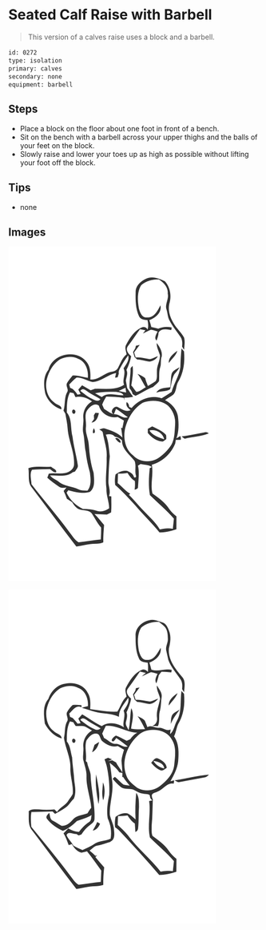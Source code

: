 # Seated Calf Raise with Barbell
> This version of a calves raise uses a block and a barbell.

``` 
id: 0272 
type: isolation 
primary: calves 
secondary: none 
equipment: barbell 
``` 

## Steps

 - Place a block on the floor about one foot in front of a bench.
 - Sit on the bench with a barbell across your upper thighs and the balls of your feet on the block.
 - Slowly raise and lower your toes up as high as possible without lifting your foot off the block.

## Tips

 - none

## Images

![](../svg/0272-relaxation.svg)

![](../svg/0272-tension.svg)
